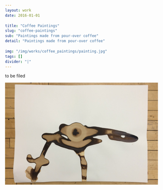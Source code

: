 ```yaml
---
layout: work
date: 2016-01-01

title: "Coffee Paintings"
slug: "coffee-paintings"
sub: "Paintings made from pour-over coffee"
detail: "Paintings made from pour-over coffee"

img: "/img/works/coffee_paintings/painting.jpg"
tags: []
divider: "|"
---
```


to be filed

![Painting](/img/works/coffee_paintings/painting.jpg)
